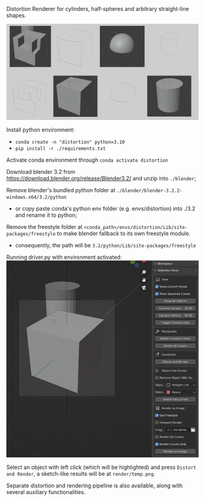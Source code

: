 Distortion Renderer for cylinders, half-spheres and arbitrary straight-line shapes. 

![Preview](preview.png)

Install python environment: 
 - `conda create -n "distortion" python=3.10`
 - `pip install -r ./requirements.txt`

Activate conda environment through `conda activate distortion`

Download blender 3.2 from https://download.blender.org/release/Blender3.2/ and unzip into `./blender`; 

Remove blender's bundled python folder at `./blender/blender-3.2.2-windows.x64/3.2/python`
 - or copy paste conda's python env folder (e.g. envs/distortion) into ./3.2 and rename it to python; 

Remove the freestyle folder at `<conda_path>/envs/distortion/Lib/site-packages/freestyle` to make blender fallback to its own freestyle module. 
 - consequently, the path will be `3.2/python/Lib/site-packages/freestyle`

Running driver.py with environment activated:
![Plugin](plugin.png)

Select an object with left click (which will be highlighted) and press `Distort and Render`, a sketch-like results will be at `render/temp.png`. 

Separate distortion and rendering pipeline is also available, along with several auxiliary functionalities. 

